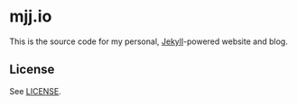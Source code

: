 # mjj.io
This is the source code for my personal, [Jekyll](https://jekyllrb.com)-powered
website and blog.

## License
See [LICENSE](https://github.com/majjoha/majjoha.github.io/blob/master/LICENSE.md).
